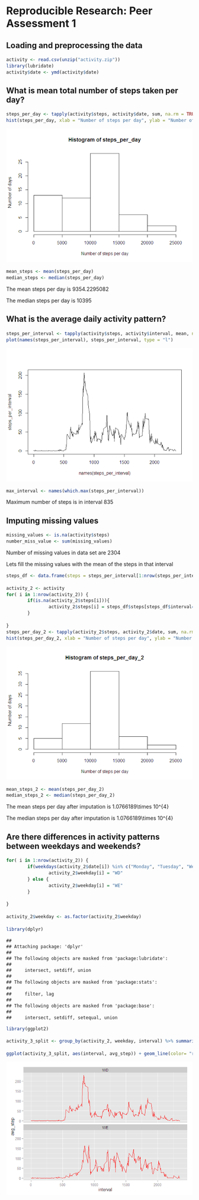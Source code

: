 # Reproducible Research: Peer Assessment 1



## Loading and preprocessing the data

```r
activity <- read.csv(unzip("activity.zip"))
library(lubridate)
activity$date <- ymd(activity$date)
```


## What is mean total number of steps taken per day?

```r
steps_per_day <- tapply(activity$steps, activity$date, sum, na.rm = TRUE)
hist(steps_per_day, xlab = "Number of steps per day", ylab = "Number of days")
```

![](PA1_template_files/figure-html/unnamed-chunk-2-1.png) 

```r
mean_steps <- mean(steps_per_day)
median_steps <- median(steps_per_day)
```

The mean steps per day is 9354.2295082

The median steps per day is 10395

## What is the average daily activity pattern?

```r
steps_per_interval <- tapply(activity$steps, activity$interval, mean, na.rm = TRUE)
plot(names(steps_per_interval), steps_per_interval, type = "l")
```

![](PA1_template_files/figure-html/unnamed-chunk-3-1.png) 

```r
max_interval <- names(which.max(steps_per_interval))
```

Maximum number of steps is in interval 835


## Imputing missing values

```r
missing_values <- is.na(activity$steps)
number_miss_value <- sum(missing_values)
```

Number of missing values in data set are 2304

Lets fill the missing values with the mean of the steps in that interval

```r
steps_df <- data.frame(steps = steps_per_interval[1:nrow(steps_per_interval)], interval = as.numeric(names(steps_per_interval)))

activity_2 <- activity
for( i in 1:nrow(activity_2)) {
        if(is.na(activity_2$steps[i])){
                activity_2$steps[i] = steps_df$steps[steps_df$interval== activity_2$interval[i]]
        }
        
}
steps_per_day_2 <- tapply(activity_2$steps, activity_2$date, sum, na.rm = TRUE)
hist(steps_per_day_2, xlab = "Number of steps per day", ylab = "Number of days")
```

![](PA1_template_files/figure-html/unnamed-chunk-5-1.png) 

```r
mean_steps_2 <- mean(steps_per_day_2)
median_steps_2 <- median(steps_per_day_2)
```

The mean steps per day after imputation is 1.0766189\times 10^{4}

The median steps per day after imputation is 1.0766189\times 10^{4}

## Are there differences in activity patterns between weekdays and weekends?


```r
for( i in 1:nrow(activity_2)) {
        if(weekdays(activity_2$date[i]) %in% c("Monday", "Tuesday", "Wednesday", "Thursday", "Friday")) {
                activity_2$weekday[i] = "WD"
        } else {
                activity_2$weekday[i] = "WE"
        }
        
}

activity_2$weekday <- as.factor(activity_2$weekday)

library(dplyr)
```

```
## 
## Attaching package: 'dplyr'
## 
## The following objects are masked from 'package:lubridate':
## 
##     intersect, setdiff, union
## 
## The following objects are masked from 'package:stats':
## 
##     filter, lag
## 
## The following objects are masked from 'package:base':
## 
##     intersect, setdiff, setequal, union
```

```r
library(ggplot2)

activity_3_split <- group_by(activity_2, weekday, interval) %>% summarize(avg_step = mean(steps))

ggplot(activity_3_split, aes(interval, avg_step)) + geom_line(color= "red") + facet_wrap( ~weekday, nrow =2)
```

![](PA1_template_files/figure-html/unnamed-chunk-6-1.png) 


